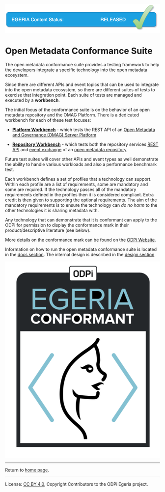 <!-- SPDX-License-Identifier: CC-BY-4.0 -->
<!-- Copyright Contributors to the ODPi Egeria project. -->

![Released](../open-metadata-publication/website/images/egeria-content-status-released.png#pagewidth)

# Open Metadata Conformance Suite

The open metadata conformance suite provides a testing framework to help the developers
integrate a specific technology into the open metadata ecosystem.

Since there are different APIs and event topics that can be used to integrate into the open metadata
ecosystem, so there are different suites of tests to exercise that integration point.
Each suite of tests are managed and executed by a **workbench**. 

The initial focus of the conformance suite is on the
behavior of an open metadata repository and the OMAG Platform.
There is a dedicated workbench for each of these test focuses:

* **[Platform Workbench](docs/platform-workbench)** - which tests the REST API of an
[Open Metadata and Governance (OMAG) Server Platform](../open-metadata-implementation/admin-services/docs/concepts/omag-server-platform.md)

* **[Repository Workbench](docs/repository-workbench)** - which tests both the repository services 
[REST API](../open-metadata-implementation/repository-services/docs/component-descriptions/omrs-rest-services.md)
and [event exchange](../open-metadata-implementation/repository-services/docs/event-descriptions)
of an [open metadata repository](../open-metadata-implementation/repository-services/docs/open-metadata-repository.md).


Future test suites will cover other APIs and event types as well
demonstrate the ability to handle various workloads and also
a performance benchmark test.

Each workbench defines a set of profiles that a technology can support.  Within each profile are a list of requirements,
some are mandatory and some are required.  If the technology passes all of the mandatory requirements defined in the
profiles then it is considered compliant.  Extra credit is then given to supporting the optional requirements.
The aim of the mandatory requirements is to ensure the technology can *do no harm* to the other technologies it
is sharing metadata with.

Any technology that can demonstrate that it is conformant can apply to the ODPi for permission to display
the conformance mark in their product/descriptive literature (see below).

More details on the conformance mark can be found on the [ODPi Website](https://www.odpi.org/projects/egeria/conformance).

Information on how to run the open metadata conformance suite is located in the [docs section](docs).
The internal design is described in the [design section](design).

![Egeria Conformant Mark](docs/egeria-conformance-mark.png)


----
Return to [home page](../index.md).

----
License: [CC BY 4.0](https://creativecommons.org/licenses/by/4.0/),
Copyright Contributors to the ODPi Egeria project.


